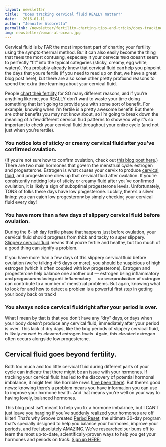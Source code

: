 ```yaml
---
layout: newsletter
title:  "Does tracking cervical fluid REALLY matter?"
date:   2016-01-11
author: "Jennifer Aldoretta"
permalink: /newsletter/fertility-charting-tips-and-tricks/does-tracking-cervical-fluid-really-matter/
img: newsletter/woman-at-ocean.jpg
---
```


Cervical fluid is by FAR the most important part of charting your fertility using the sympto-thermal method. But it can also easily become the thing that feels the most confusing, especially if your cervical fluid doesn&rsquo;t seem to perfectly “fit” into the typical categories (sticky, creamy, egg white, watery). You probably already know that cervical fluid can help you pinpoint the days that you&rsquo;re fertile (if you need to read up on that, we have a great blog post here), but there are also some other pretty profound reasons to spend the extra time learning about your cervical fluid. 

People <a class="text-link" href="http://www.readytogroove.com/blog/2015/01/16/the-sympto-thermal-method-of-fertility-awareness-an-overview/">chart their fertility</a> for SO many different reasons, and if you&rsquo;re anything like me, you REALLY don&rsquo;t want to waste your time doing something that isn&rsquo;t going to provide you with some sort of benefit. For example, knowing when I&rsquo;m fertile is a pretty awesome benefit! But there are other benefits you may not know about, so I&rsquo;m going to break down the meaning of a few different cervical fluid patterns to show you why it&rsquo;s so important to check your cervical fluid throughout your entire cycle (and not just when you&rsquo;re fertile).

### You notice lots of sticky or creamy cervical fluid after you&rsquo;ve confirmed ovulation. ###

(If you&rsquo;re not sure how to confirm ovulation, check out <a class="text-link" href="http://www.readytogroove.com/blog/2014/12/12/avoiding-the-dreaded-period-sneak-attack-the-secret-to-accurate-period-predictions/">this blog post here</a>.) There are two main hormones that govern the menstrual cycle: estrogen and progesterone. Estrogen is what causes your cervix to produce <a class="text-link" href="http://www.readytogroove.com/the-cycle/appendix-e-visualizing-cervical-fluid-changes/">cervical fluid</a>, and progesterone dries up that cervical fluid after ovulation. If you&rsquo;re consistently noticing lots of sticky or creamy fluid after you&rsquo;ve confirmed ovulation, it is likely a sign of suboptimal progesterone levels. Unfortunately, TONS of folks these days have low progesterone. Luckily, there&rsquo;s a silver lining: you can catch low progesterone by simply checking your cervical fluid every day!

### You have more than a few days of slippery cervical fluid before ovulation. ###

During the 6-ish day fertile phase that happens just before ovulation, your cervical fluid should progress from thick and tacky to super slippery. <a class="text-link" href="http://www.readytogroove.com/the-cycle/appendix-e-visualizing-cervical-fluid-changes/">Slippery cervical fluid</a> means that you&rsquo;re fertile and healthy, but too much of a good thing can signify a problem.

If you have more than a few days of this slippery cervical fluid before ovulation (we&rsquo;re talking 4&ndash;5 days or more), you should be suspicious of high estrogen (which is often coupled with low progesterone). Estrogen and progesterone help balance one another out &mdash; estrogen being inflammatory and progesterone being anti-inflammatory &mdash; so overproduction of estrogen can contribute to a number of menstrual problems. But again, knowing what to look for and how to detect a problem is a powerful first step in getting your body back on track!

### You always notice cervical fluid right after your period is over. ###

What I mean by that is that you don&rsquo;t have any &ldquo;dry&rdquo; days, or days when your body doesn&rsquo;t produce any cervical fluid, immediately after your period is over. This lack of dry days, like the long periods of slippery cervical fluid, is likely caused by elevated estrogen levels. Again, this elevated estrogen often occurs alongside low progesterone.

## Cervical fluid goes beyond fertility. ##

Both too much and too little cervical fluid during different parts of your cycle can indicate that there might be an issue with your hormones. If tracking your cervical fluid has led to the discovery of potential hormonal imbalance, it might feel like horrible news (<a class="text-link" target="_blank" href="http://www.mindbodygreen.com/0-22921/6-natural-ways-i-got-my-period-under-control-after-years-of-issues.html">I&rsquo;ve been there</a>). But there&rsquo;s good news: knowing there&rsquo;s a problem means you have information you can use to improve your hormone health. And that means you&rsquo;re well on your way to having lovely, balanced hormones.

This blog post isn&rsquo;t meant to help you fix a hormone imbalance, but I CAN&rsquo;T just leave you hanging if you&rsquo;ve suddenly realized your hormones are off kilter! That&rsquo;s why Groove created <a class="text-link" href="http://www.readytogroove.com/courses/period-reset/">Period Reset</a>, the ultimate 30-day program that&rsquo;s specially designed to help you balance your hormones, improve your periods, and feel absolutely AMAZING. We&rsquo;ve researched our buns off to learn the most up-to-date, scientifically-proven ways to help you get your hormones and periods on track. <a class="text-link" href="http://www.readytogroove.com/courses/period-reset/">Sign up HERE!</a>